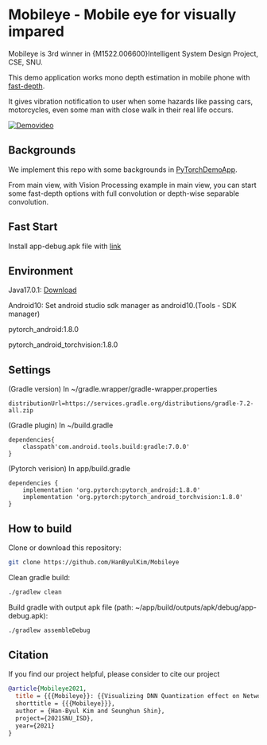 # Mobileye - Mobile eye for visually impared

Mobileye is 3rd winner in {M1522.006600}Intelligent System Design Project, CSE, SNU.

This demo application works mono depth estimation in mobile phone with [fast-depth](http://fastdepth.mit.edu/).

It gives vibration notification to user when some hazards like passing cars, motorcycles, even some man with close walk in their real life occurs.

[![Demovideo](https://img.youtube.com/vi/elPlb0QWnkc/0.jpg)](https://www.youtube.com/watch?v=elPlb0QWnkc)

## Backgrounds

We implement this repo with some backgrounds in [PyTorchDemoApp](https://github.com/pytorch/android-demo-app/tree/master/PyTorchDemoApp).

From main view, with Vision Processing example in main view, you can start some fast-depth options with full convolution or depth-wise separable convolution.

## Fast Start
Install app-debug.apk file with [link](http://cmalab.snu.ac.kr/hb/app-debug.apk)

## Environment
Java17.0.1: [Download](https://www.oracle.com/java/technologies/downloads/)

Android10: Set android studio sdk manager as android10.(Tools - SDK manager)

pytorch_android:1.8.0

pytorch_android_torchvision:1.8.0


## Settings
(Gradle version) In ~/gradle.wrapper/gradle-wrapper.properties
```
distributionUrl=https://services.gradle.org/distributions/gradle-7.2-all.zip
```

(Gradle plugin) In ~/build.gradle
```
dependencies{
	classpath'com.android.tools.build:gradle:7.0.0'
}
```

(Pytorch verision) In app/build.gradle
```
dependencies {
    implementation 'org.pytorch:pytorch_android:1.8.0'
    implementation 'org.pytorch:pytorch_android_torchvision:1.8.0'
}
```

## How to build

Clone or download this repository:

```bash
git clone https://github.com/HanByulKim/Mobileye
```

Clean gradle build:

```bash
./gradlew clean
```

Build gradle with output apk file (path: ~/app/build/outputs/apk/debug/app-debug.apk):

```bash
./gradlew assembleDebug
```

## Citation

If you find our project helpful, please consider to cite our project

```bibTeX
@article{Mobileye2021,
  title = {{{Mobileye}}: {{Visualizing DNN Quantization effect on Network.}},
  shorttitle = {{{Mobileye}}},
  author = {Han-Byul Kim and Seunghun Shin},
  project={2021SNU_ISD},
  year={2021}
}
```